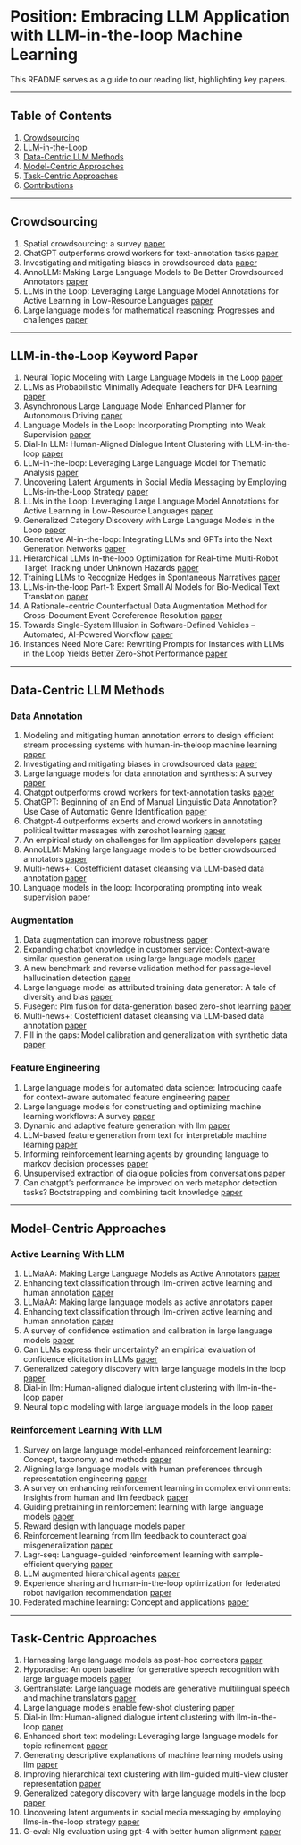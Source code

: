 # Position: Embracing LLM Application with LLM-in-the-loop Machine Learning

This README serves as a guide to our reading list, highlighting key papers.

---

## Table of Contents

1. [Crowdsourcing](#crowdsourcing)
2. [LLM-in-the-Loop](#llm-in-the-loop)
3. [Data-Centric LLM Methods](#data-centric-llm-methods)
4. [Model-Centric Approaches](#model-centric-approaches)
5. [Task-Centric Approaches](#task-centric-approaches)
6. [Contributions](#contributions)


---

## Crowdsourcing
1. Spatial crowdsourcing: a survey [paper](https://link.springer.com/article/10.1007/s00778-019-00568-7)
2. ChatGPT outperforms crowd workers for text-annotation tasks [paper](https://www.pnas.org/doi/abs/10.1073/pnas.2305016120)
3. Investigating and mitigating biases in crowdsourced data [paper](https://dl.acm.org/doi/10.1145/3462204.3481729)
4. AnnoLLM: Making Large Language Models to Be Better Crowdsourced Annotators [paper](https://aclanthology.org/2024.naacl-industry.15/)
5. LLMs in the Loop: Leveraging Large Language Model Annotations for Active Learning in Low-Resource Languages [paper](https://arxiv.org/pdf/2404.02261)
6. Large language models for mathematical reasoning: Progresses and challenges [paper](https://arxiv.org/abs/2402.00157)


---

## LLM-in-the-Loop Keyword Paper
1. Neural Topic Modeling with Large Language Models in the Loop [paper](https://arxiv.org/pdf/2411.08534)
2. LLMs as Probabilistic Minimally Adequate Teachers for DFA Learning [paper](https://arxiv.org/pdf/2408.02999)
3. Asynchronous Large Language Model Enhanced Planner for Autonomous Driving [paper](https://arxiv.org/pdf/2406.14556)
4. Language Models in the Loop: Incorporating Prompting into Weak Supervision [paper](https://arxiv.org/pdf/2205.02318)
5. Dial-In LLM: Human-Aligned Dialogue Intent Clustering with LLM-in-the-loop [paper](https://arxiv.org/pdf/2412.09049)
6. LLM-in-the-loop: Leveraging Large Language Model for Thematic Analysis [paper](https://aclanthology.org/2023.findings-emnlp.669.pdf)
7. Uncovering Latent Arguments in Social Media Messaging by Employing LLMs-in-the-Loop Strategy [paper](https://arxiv.org/pdf/2404.10259)
8. LLMs in the Loop: Leveraging Large Language Model Annotations for Active Learning in Low-Resource Languages [paper](https://aclanthology.org/2023.findings-emnlp.669.pdf)
9. Generalized Category Discovery with Large Language Models in the Loop [paper](https://aclanthology.org/2024.findings-acl.512.pdf)
10. Generative AI-in-the-loop: Integrating LLMs and GPTs into the Next Generation Networks [paper](https://arxiv.org/pdf/2406.04276)
11. Hierarchical LLMs In-the-loop Optimization for Real-time Multi-Robot Target Tracking under Unknown Hazards [paper](https://arxiv.org/pdf/2409.12274)
12. Training LLMs to Recognize Hedges in Spontaneous Narratives [paper](https://arxiv.org/pdf/2408.03319)
13. LLMs-in-the-loop Part-1: Expert Small AI Models for Bio-Medical Text Translation [paper](https://arxiv.org/pdf/2407.12126)
14. A Rationale-centric Counterfactual Data Augmentation Method for Cross-Document Event Coreference Resolution [paper](https://arxiv.org/pdf/2404.01921)
15. Towards Single-System Illusion in Software-Defined Vehicles – Automated, AI-Powered Workflow [paper](https://arxiv.org/pdf/2403.14460)
16. Instances Need More Care: Rewriting Prompts for Instances with LLMs in the Loop Yields Better Zero-Shot Performance [paper](https://aclanthology.org/2024.findings-acl.371.pdf)

---

## Data-Centric LLM Methods 

### Data Annotation
1. Modeling and mitigating human annotation errors to design efficient stream processing systems with human-in-theloop machine learning [paper](https://arxiv.org/pdf/2007.03177)
2. Investigating and mitigating biases in crowdsourced data [paper](https://arxiv.org/pdf/2111.14322)
3. Large language models for data annotation and synthesis: A survey [paper](https://aclanthology.org/2024.emnlp-main.54.pdf)
4. Chatgpt outperforms crowd workers for text-annotation tasks [paper](https://arxiv.org/pdf/2303.15056)
5. ChatGPT: Beginning of an End of Manual Linguistic Data Annotation? Use Case of Automatic Genre Identification [paper](https://arxiv.org/abs/2303.03953)
6. Chatgpt-4 outperforms experts and crowd workers in annotating political twitter messages with zeroshot learning [paper](https://arxiv.org/pdf/2304.06588)
7. An empirical study on challenges for llm application developers [paper](https://arxiv.org/pdf/2408.05002)
8.  AnnoLLM: Making large language models to be better crowdsourced annotators [paper](https://aclanthology.org/2024.naacl-industry.15.pdf)
9.  Multi-news+: Costefficient dataset cleansing via LLM-based data annotation [paper](https://aclanthology.org/2024.emnlp-main.2.pdf)
10.  Language models in the loop: Incorporating prompting into weak supervision [paper](https://arxiv.org/pdf/2205.02318)

### Augmentation
1. Data augmentation can improve robustness [paper](https://arxiv.org/pdf/2111.05328)
2. Expanding chatbot knowledge in customer service: Context-aware similar question generation using large language models [paper](https://arxiv.org/pdf/2410.12444)
3. A new benchmark and reverse validation method for passage-level hallucination detection [paper](https://aclanthology.org/2023.findings-emnlp.256.pdf)
4. Large language model as attributed training data generator: A tale of diversity and bias [paper](https://arxiv.org/pdf/2306.15895)
5. Fusegen: Plm fusion for data-generation based zero-shot learning [paper](https://arxiv.org/pdf/2406.12527)
6. Multi-news+: Costefficient dataset cleansing via LLM-based data annotation [paper](https://aclanthology.org/2024.emnlp-main.2.pdf)
7. Fill in the gaps: Model calibration and generalization with synthetic data [paper](https://aclanthology.org/2024.emnlp-main.955.pdf)

### Feature Engineering
1. Large language models for automated data science: Introducing caafe for context-aware automated feature engineering [paper](https://arxiv.org/pdf/2305.03403)
2. Large language models for constructing and optimizing machine learning workflows: A survey [paper](https://arxiv.org/pdf/2411.10478)
3. Dynamic and adaptive feature generation with llm [paper](https://arxiv.org/pdf/2406.03505)
4. LLM-based feature generation from text for interpretable machine learning [paper](https://arxiv.org/pdf/2409.07132)
5. Informing reinforcement learning agents by grounding language to markov decision processes [paper](https://openreview.net/pdf?id=P4op21eju0)
6. Unsupervised extraction of dialogue policies from conversations [paper](https://aclanthology.org/2024.emnlp-main.1060.pdf)
7. Can chatgpt’s performance be improved on verb metaphor detection tasks? Bootstrapping and combining tacit knowledge  [paper](https://aclanthology.org/2024.acl-long.57.pdf)


---

## Model-Centric Approaches 
### Active Learning With LLM 

1. LLMaAA: Making Large Language Models as Active Annotators [paper](https://aclanthology.org/2023.findings-emnlp.872.pdf)
2. Enhancing text classification through llm-driven active learning and human
annotation [paper](https://aclanthology.org/2024.law-1.10.pdf)
3. LLMaAA: Making large language models as active annotators [paper](https://aclanthology.org/2023.findings-emnlp.872.pdf)
4. Enhancing text classification through llm-driven active learning and human
annotation [paper](https://aclanthology.org/2024.law-1.10.pdf)
5. A survey of confidence estimation and calibration in large language models [paper](https://aclanthology.org/2024.naacl-long.366.pdf)
6. Can LLMs express their uncertainty? an empirical evaluation of confidence elicitation in LLMs [paper](https://arxiv.org/pdf/2306.13063)
7.  Generalized category discovery with large language models in the loop [paper](https://aclanthology.org/2024.findings-acl.512.pdf)
8.  Dial-in llm: Human-aligned dialogue intent clustering with llm-in-the-loop [paper](https://arxiv.org/pdf/2412.09049)
9.  Neural topic modeling with large language models in the loop [paper](https://arxiv.org/pdf/2411.08534)


### Reinforcement Learning With LLM
1. Survey on large language model-enhanced reinforcement learning: Concept, taxonomy, and methods [paper](https://arxiv.org/pdf/2404.00282)
2. Aligning large language models with human preferences through representation engineering [paper](https://aclanthology.org/2024.acl-long.572.pdf)
3.  A survey on enhancing reinforcement learning in complex environments: Insights from human and llm feedback [paper](https://arxiv.org/pdf/2411.13410)
4.  Guiding pretraining in reinforcement learning with large language models [paper](https://arxiv.org/pdf/2302.06692)
5.  Reward design with language models [paper](https://arxiv.org/pdf/2303.00001)
6.  Reinforcement learning from llm feedback to counteract goal misgeneralization [paper](https://arxiv.org/pdf/2401.07181)
7.  Lagr-seq: Language-guided reinforcement learning with sample-efficient querying [paper](https://arxiv.org/pdf/2308.13542)
8.  LLM augmented hierarchical agents [paper](https://arxiv.org/pdf/2311.05596)
9.  Experience sharing and human-in-the-loop optimization for federated robot navigation recommendation [paper](https://link.springer.com/chapter/10.1007/978-3-031-51026-7_16)
10.   Federated machine learning: Concept and applications [paper](https://arxiv.org/pdf/1902.04885)


---

## Task-Centric Approaches
1. Harnessing large language models as post-hoc correctors [paper](https://aclanthology.org/2024.findings-acl.867.pdf)
2. Hyporadise: An open baseline for generative speech recognition with large language models [paper](https://arxiv.org/pdf/2309.15701)
3. Gentranslate: Large language models are generative multilingual speech and machine translators [paper](https://arxiv.org/pdf/2402.06894)
4. Large language models enable few-shot clustering [paper](https://aclanthology.org/2024.tacl-1.18.pdf)
5. Dial-in llm: Human-aligned dialogue intent clustering with llm-in-the-loop [paper](https://arxiv.org/pdf/2412.09049)
6. Enhanced short text modeling: Leveraging large language models for topic refinement [paper](https://arxiv.org/pdf/2403.17706)
7. Generating descriptive explanations of machine learning models using llm [paper](https://www.computer.org/csdl/proceedings-article/bigdata/2024/10825667/23ykhJUQhpK)
8. Improving hierarchical text clustering with llm-guided multi-view cluster representation [paper](https://aclanthology.org/2024.emnlp-industry.54.pdf)
9. Generalized category discovery with large language models in the loop [paper](https://aclanthology.org/2024.findings-acl.512.pdf)
10. Uncovering latent arguments in social media messaging by employing llms-in-the-loop strategy [paper](https://arxiv.org/pdf/2404.10259)
11. G-eval: Nlg evaluation using gpt-4 with better human alignment [paper](https://aclanthology.org/2023.emnlp-main.153.pdf)

